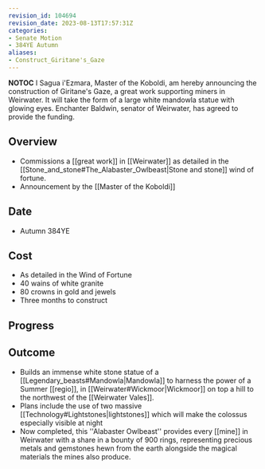```yaml
---
revision_id: 104694
revision_date: 2023-08-13T17:57:31Z
categories:
- Senate Motion
- 384YE Autumn
aliases:
- Construct_Giritane's_Gaze
---
```



__NOTOC__
I Sagua i'Ezmara, Master of the Koboldi, am hereby announcing the construction of Giritane's Gaze, a great work supporting miners in Weirwater. It will take the form of a large white mandowla statue with glowing eyes. Enchanter Baldwin, senator of Weirwater, has agreed to provide the funding.
## Overview
* Commissions a [[great work]] in [[Weirwater]] as detailed in the [[Stone_and_stone#The_Alabaster_Owlbeast|Stone and stone]] wind of fortune.
* Announcement by the [[Master of the Koboldi]]
## Date
* Autumn 384YE
## Cost
* As detailed in the Wind of Fortune
* 40 wains of white granite
* 80 crowns in gold and jewels
* Three months to construct
## Progress

## Outcome
* Builds an immense white stone statue of a [[Legendary_beasts#Mandowla|Mandowla]] to harness the power of a Summer [[regio]], in [[Weirwater#Wickmoor|Wickmoor]] on top a hill to the northwest of the [[Weirwater Vales]].
* Plans include the use of two massive [[Technology#Lightstones|lightstones]] which will make the colossus especially visible at night 
* Now completed, this ''Alabaster Owlbeast'' provides every [[mine]] in Weirwater with a share in a bounty of 900 rings, representing precious metals and gemstones hewn from the earth alongside the magical materials the mines also produce.